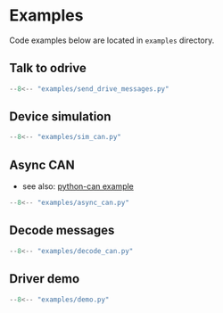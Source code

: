 # Examples

Code examples below are located in `examples` directory.



## Talk to odrive

```python
--8<-- "examples/send_drive_messages.py"
```

## Device simulation
```python
--8<-- "examples/sim_can.py"
```


## Async CAN

* see also: [python-can example](https://github.com/hardbyte/python-can/blob/develop/examples/asyncio_demo.py)

```python
--8<-- "examples/async_can.py"
```


## Decode messages

```python
--8<-- "examples/decode_can.py"
```

## Driver demo

```python
--8<-- "examples/demo.py"
```
